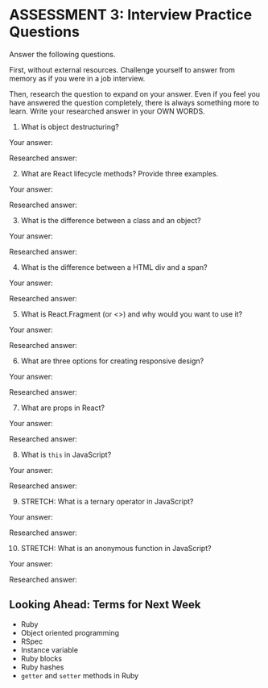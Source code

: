 # ASSESSMENT 3: Interview Practice Questions

Answer the following questions.

First, without external resources. Challenge yourself to answer from memory as if you were in a job interview.

Then, research the question to expand on your answer. Even if you feel you have answered the question completely, there is always something more to learn. Write your researched answer in your OWN WORDS.


1. What is object destructuring?

  Your answer:

  Researched answer:



2. What are React lifecycle methods? Provide three examples.

  Your answer:

  Researched answer:



3. What is the difference between a class and an object?

  Your answer:

  Researched answer:



4. What is the difference between a HTML div and a span?

  Your answer:

  Researched answer:



5. What is React.Fragment (or <>) and why would you want to use it?

  Your answer:

  Researched answer:



6. What are three options for creating responsive design?

  Your answer:

  Researched answer:



7. What are props in React?

  Your answer:

  Researched answer:



8. What is `this` in JavaScript?

  Your answer:

  Researched answer:



9. STRETCH: What is a ternary operator in JavaScript?

  Your answer:

  Researched answer:



10. STRETCH: What is an anonymous function in JavaScript?

  Your answer:

  Researched answer:



## Looking Ahead: Terms for Next Week
- Ruby
- Object oriented programming
- RSpec
- Instance variable
- Ruby blocks
- Ruby hashes
- `getter` and `setter` methods in Ruby
